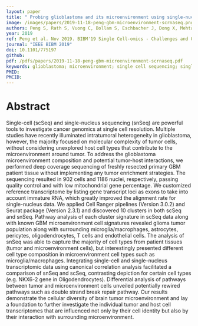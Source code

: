 ```yaml
---
layout: paper
title: " Probing glioblastoma and its microenvironment using single-nucleus and single-cell sequencing"
image: /images/papers/2019-11-18-peng-gbm-microenvironment-scrnaseq.png
authors: Peng S, Rath S, Vuong C, Bollam S, Eschbacher J, Dong X, Mehta S, Sanai N, Berens M, Kim S, Dhruv H
year: 2019
ref: Peng et al. Nov 2019. BIBM'19 Single Cell-omics - Challenges and Opportunities 
journal: "IEEE BIBM 2019"
doi: 10.1101/775197
github:
pdf: /pdfs/papers/2019-11-18-peng-gbm-microenvironment-scrnaseq.pdf
keywords: glioblastoma; microenvironment; single cell sequencing; single nucleus sequencing 
PMID: 
PMCID: 
---
```


# Abstract

Single-cell (scSeq) and single-nucleus sequencing (snSeq) are powerful tools to investigate cancer genomics at single cell resolution. Multiple studies have recently illuminated intratumoral heterogeneity in glioblastoma, however, the majority focused on molecular complexity of tumor cells, without considering unexplored host cell types that contribute to the microenvironment around tumor. To address the glioblastoma microenvironment composition and potential tumor-host interactions, we performed deep coverage sequencing of freshly resected primary GBM patient tissue without implementing any tumor enrichment strategies. The sequencing resulted in 902 cells and 1186 nuclei, respectively, passing quality control and with low mitochondrial gene percentage. We customized reference transcriptome by listing gene transcript loci as exons to take into account immature RNA, which greatly improved the alignment rate for single-nucleus data. We applied Cell Ranger pipelines (Version 3.0.2) and Seurat package (Version 2.3.1) and discovered 10 clusters in both scSeq and snSeq. Pathway analysis of each cluster signature in scSeq data along with known GBM microenvironment cell signatures revealed glioma tumor population along with surrounding microglia/macrophages, astrocytes, pericytes, oligodendrocytes, T cells and endothelial cells. The analysis of snSeq was able to capture the majority of cell types from patient tissues (tumor and microenvironment cells), but interestingly presented different cell type composition in microenvironment cell types such as microglia/macrophages. Integrating single-cell and single-nucleus transcriptomic data using canonical correlation analysis facilitated a comparison of snSeq and scSeq, contrasting depiction for certain cell types (e.g. NKX6-2 gene in Oligodendrocytes).  Differential analysis of pathways between tumor and microenvironment cells unveiled potentially rewired pathways such as double strand break repair pathway. Our results demonstrate the cellular diversity of brain tumor microenvironment and lay a foundation to further investigate the individual tumor and host cell transcriptomes that are influenced not only by their cell identity but also by their interaction with surrounding microenvironment.
